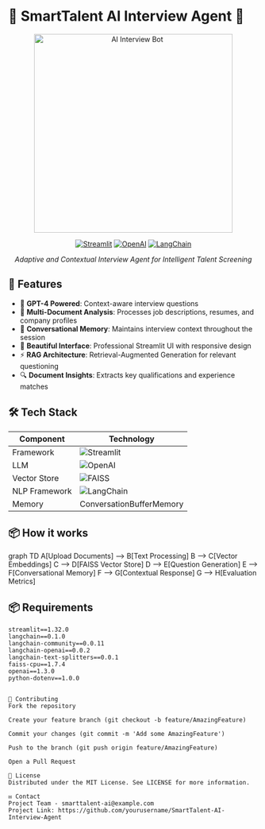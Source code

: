 # 🚀 SmartTalent AI Interview Agent 🤖

<div align="center">
  <img src="https://media.giphy.com/media/v1.Y2lkPTc5MGI3NjExcDZ1dWx5ZzV5dWg3b3lqZzR4c2R2eWJ6dWx0bGJqZzB0eGZ3eWZ6biZlcD12MV9pbnRlcm5hbF9naWZfYnlfaWQmY3Q9Zw/L1R1tvI9svkIWwpVYr/giphy.gif" width="400" alt="AI Interview Bot">
  
  [![Streamlit](https://img.shields.io/badge/Streamlit-FF4B4B?style=for-the-badge&logo=Streamlit&logoColor=white)](https://streamlit.io/)
  [![OpenAI](https://img.shields.io/badge/OpenAI-412991?style=for-the-badge&logo=OpenAI&logoColor=white)](https://openai.com/)
  [![LangChain](https://img.shields.io/badge/LangChain-00A67E?style=for-the-badge)](https://www.langchain.com/)

  *Adaptive and Contextual Interview Agent for Intelligent Talent Screening*
</div>

## 🌟 Features

- 🧠 **GPT-4 Powered**: Context-aware interview questions
- 📄 **Multi-Document Analysis**: Processes job descriptions, resumes, and company profiles
- 💬 **Conversational Memory**: Maintains interview context throughout the session
- 🎨 **Beautiful Interface**: Professional Streamlit UI with responsive design
- ⚡ **RAG Architecture**: Retrieval-Augmented Generation for relevant questioning
- 🔍 **Document Insights**: Extracts key qualifications and experience matches

## 🛠️ Tech Stack

| Component        | Technology                          |
|------------------|-------------------------------------|
| Framework        | ![Streamlit](https://img.shields.io/badge/Streamlit-FF4B4B?style=flat-square&logo=Streamlit&logoColor=white) |
| LLM              | ![OpenAI](https://img.shields.io/badge/GPT4-412991?style=flat-square&logo=OpenAI&logoColor=white) |
| Vector Store     | ![FAISS](https://img.shields.io/badge/FAISS-00A67E?style=flat-square) |
| NLP Framework    | ![LangChain](https://img.shields.io/badge/LangChain-00A67E?style=flat-square) |
| Memory           | ConversationBufferMemory            |

## 📦 How it works
graph TD
    A[Upload Documents] --> B[Text Processing]
    B --> C[Vector Embeddings]
    C --> D[FAISS Vector Store]
    D --> E[Question Generation]
    E --> F[Conversational Memory]
    F --> G[Contextual Response]
    G --> H[Evaluation Metrics]

## 📦 Requirements

```text
streamlit==1.32.0
langchain==0.1.0
langchain-community==0.0.11
langchain-openai==0.0.2
langchain-text-splitters==0.0.1
faiss-cpu==1.7.4
openai==1.3.0
python-dotenv==1.0.0


🤝 Contributing
Fork the repository

Create your feature branch (git checkout -b feature/AmazingFeature)

Commit your changes (git commit -m 'Add some AmazingFeature')

Push to the branch (git push origin feature/AmazingFeature)

Open a Pull Request

📜 License
Distributed under the MIT License. See LICENSE for more information.

✉️ Contact
Project Team - smarttalent-ai@example.com
Project Link: https://github.com/yourusername/SmartTalent-AI-Interview-Agent

